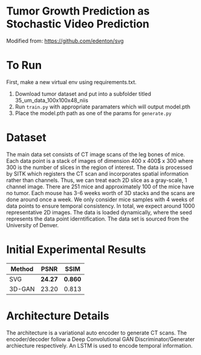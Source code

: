 # Tumor Growth Prediction as Stochastic Video Prediction

Modified from: https://github.com/edenton/svg

# To Run
First, make a new virtual env using requirements.txt.

1. Download tumor dataset and put into a subfolder titled 35_um_data_100x100x48_niis
1. Run  `train.py` with appropriate paramaters which will output model.pth
1. Place the model.pth path as one of the params for `generate.py`

# Dataset
The main data set consists of CT image scans of the leg bones of mice. 
Each data point is a stack of images of dimension 400 x 400$ x 300 where 300 is the number of slices in the region of interest. The data is processed by SITK which registers the CT scan and incorporates spatial information rather than channels. Thus, we can treat each 2D slice as a gray-scale, 1 channel image. There are 251 mice and approximately 100 of the mice have no tumor. Each mouse has 3-6 weeks worth of 3D stacks and the scans are done around once a week. We only consider mice samples with 4 weeks of data points to ensure temporal consistency. In total, we expect around 1000 representative 2D images. The data is loaded dynamically, where the seed represents the data point iderntification. The data set is sourced from the University of Denver.

# Initial Experimental Results
Method | PSNR | SSIM
------------ | ------------- | ------|
SVG | **24.27** | **0.860**
3D-GAN | 23.20 | 0.813

# Architecture Details
The architecture is a variational auto encoder to generate CT scans. The encoder/decoder follow a Deep Convolutional GAN Discriminator/Generater archiecture respectively. An LSTM is used to encode temporal information. 
